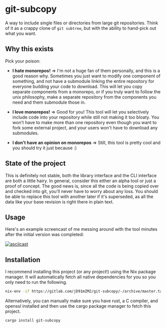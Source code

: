 # git-subcopy

A way to include single files or directories from large git
repositories. Think of it as a crappy clone of `git subtree`, but with
the ability to hand-pick out what you want.

## Why this exists

Pick your poison:

- **I hate monorepos!** => I'm not a huge fan of them personally, and
  this is a good reason why. Sometimes you just want to modify one
  component of something, and not have a submodule linking the entire
  repository for everyone building your code to download. This will
  let you copy separate components from a monorepo, or if you truly
  want to follow the unix philosophy, make a separate repository from
  the components you need and them submodule those in.

- **I love monorepos!** => Good for you! This tool will let you
  selectively include code into your repository while still not making
  it too bloaty. You won't have to make more than one repository even
  though you want to fork some external project, and your users won't
  have to download any submodules.

- **I don't have an opinion on monorepos** => Still, this tool is
  pretty cool and you should try it just because :)

## State of the project

This is definitely not stable, both the library interface and the CLI
interface are both a little hairy. In general, consider this either an
alpha tool or just a proof of concept. The good news is, since all the
code is being copied over and checked into git, you'll never have to
worry about any loss. You should be able to replace this tool with
another later if it's superseded, as all the data like your base
revision is right there in plain text.

## Usage

Here's an example screencast of me messing around with the tool
minutes after the initial version was completed:

[![asciicast](https://asciinema.org/a/YvB6gN61En5XJKtHb8GaGCU3U.svg)](https://asciinema.org/a/YvB6gN61En5XJKtHb8GaGCU3U)

## Installation

I recommend installing this project (or any project!) using the Nix
package manager. It will automatically fetch all native dependencies
for you so you only need to run the following.

```sh
nix-env -if https://gitlab.com/jD91mZM2/git-subcopy/-/archive/master.tar.gz
```

Alternatively, you can manually make sure you have rust, a C compiler,
and openssl installed and then use the cargo package manager to fetch
this project.

```
cargo install git-subcopy
```
